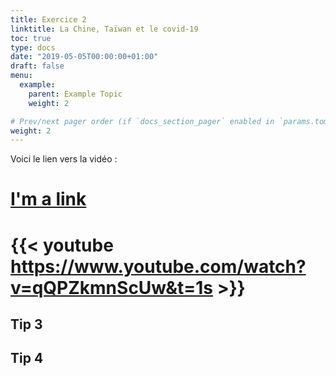 ```yaml
---
title: Exercice 2
linktitle: La Chine, Taïwan et le covid-19
toc: true
type: docs
date: "2019-05-05T00:00:00+01:00"
draft: false
menu:
  example:
    parent: Example Topic
    weight: 2

# Prev/next pager order (if `docs_section_pager` enabled in `params.toml`)
weight: 2
---
```


Voici le lien vers la vidéo : 
# [I'm a link](https://www.google.com)
# {{< youtube https://www.youtube.com/watch?v=qQPZkmnScUw&t=1s >}}

## Tip 3


## Tip 4

